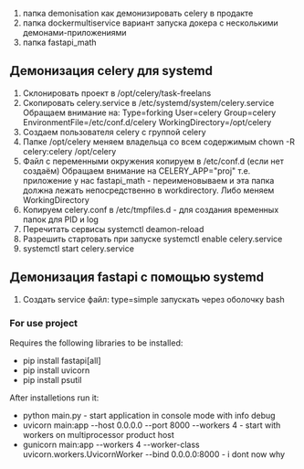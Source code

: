 1. папка demonisation как демонизировать celery  в продакте
2. папка dockermultiservice вариант запуска докера с несколькими демонами-приложениями
3. папка fastapi_math



## Демонизация celery для systemd
1. Склонировать проект в /opt/celery/task-freelans
2. Скопировать celery.service в /etc/systemd/system/celery.service
Обращаем внимание на:
Type=forking
User=celery
Group=celery
EnvironmentFile=/etc/conf.d/celery
WorkingDirectory=/opt/celery
3. Создаем пользователя celery с группой celery
4. Папке /opt/celery  меняем владельца со всем содержимым chown -R celery:celery /opt/celery
5. Файл с переменными окружения копируем в /etc/conf.d (если нет создаём)
Обращаем внимание на CELERY_APP="proj"
т.е. приложение у нас fastapi_math - переименовываем и эта папка должна лежать непосредственно в workdirectory.
Либо меняем WorkingDirectory
6. Копируем celery.conf в /etc/tmpfiles.d - для создания временных папок для PID и log
7. Перечитать сервисы systemctl deamon-reload
8. Разрешить стартовать при запуске systemctl enable celery.service
9. systemctl start celery.service

## Демонизация fastapi с помощью systemd
1. Создать service файл: type=simple запускать через оболочку bash

### For use project
Requires the following libraries to be installed:
* pip install fastapi[all]
* pip install uvicorn
* pip install psutil  

After installetions run it:  

* python main.py - start application in console mode with info debug
* uvicorn main:app --host 0.0.0.0 --port 8000 --workers 4 - start with workers on multiprocessor product host
* gunicorn main:app --workers 4 --worker-class uvicorn.workers.UvicornWorker --bind 0.0.0.0:8000 - i dont now why
